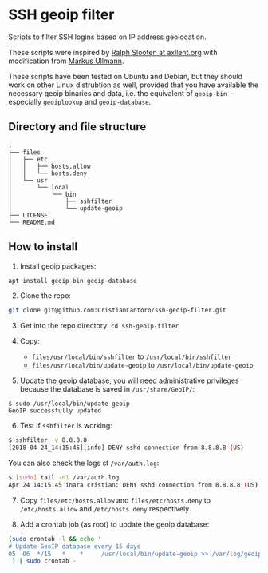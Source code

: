 SSH geoip filter
================

Scripts to filter SSH logins based on IP address geolocation.

These scripts were inspired by
[Ralph Slooten at axllent.org](https://www.axllent.org/docs/view/ssh-geoip/)
with modification from
[Markus Ullmann](https://gist.github.com/jokey2k/a74f56955124880749e7).

These scripts have been tested on Ubuntu and Debian, but they should work
on other Linux distrubtion as well, provided that you have available
the necessary geoip binaries and data, i.e. the equivalent of `geoip-bin` --
especially `geoiplookup` and `geoip-database`.


## Directory and file structure
```
.
├── files
│   ├── etc
│   │   ├── hosts.allow
│   │   └── hosts.deny
│   └── usr
│       └── local
│           └── bin
│               ├── sshfilter
│               └── update-geoip
├── LICENSE
└── README.md
```

## How to install

1. Install geoip packages:
```bash
apt install geoip-bin geoip-database
```

2. Clone the repo:
```bash
git clone git@github.com:CristianCantoro/ssh-geoip-filter.git
```

3. Get into the repo directory: `cd ssh-geoip-filter`

4. Copy:
    * `files/usr/local/bin/sshfilter` to `/usr/local/bin/sshfilter`
    * `files/usr/local/bin/update-geoip` to `/usr/local/bin/update-geoip`

5. Update the geoip database, you will need administrative privileges because
the database is saved in `/usr/share/GeoIP/`:
```
$ sudo /usr/local/bin/update-geoip
GeoIP successfully updated
```

6. Test if `sshfilter` is working:
```bash
$ sshfilter -v 8.8.8.8
[2018-04-24_14:15:45][info]	DENY sshd connection from 8.8.8.8 (US)
```
You can also check the logs st `/var/auth.log`:
```bash
$ [sudo] tail -n1 /var/auth.log
Apr 24 14:15:45 inara cristian: DENY sshd connection from 8.8.8.8 (US)
```

7. Copy `files/etc/hosts.allow` and `files/etc/hosts.deny` to
   `/etc/hosts.allow` and `/etc/hosts.deny` respectively

8. Add a crontab job (as root) to update the geoip database:
```bash
(sudo crontab -l && echo '
# Update GeoIP database every 15 days
05  06  */15   *    *     /usr/local/bin/update-geoip >> /var/log/geoip.log
') | sudo crontab -
```
